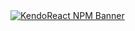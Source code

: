 <a href="https://www.telerik.com/kendo-react-ui?utm_medium=referral&utm_source=npm&utm_campaign=kendo-ui-react-trial-npm-scrollview&utm_content=banner" target="_blank">
<img src="https://www.telerik.com/kendo-react-ui/components/npm-banner.svg" alt="KendoReact NPM Banner">
</a>
